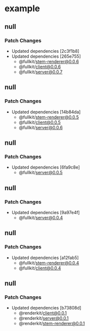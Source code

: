 # example

## null

### Patch Changes

- Updated dependencies [2c3f1b8]
- Updated dependencies [265e755]
  - @fullkit/stem-renderer@0.0.6
  - @fullkit/client@0.0.6
  - @fullkit/server@0.0.7

## null

### Patch Changes

- Updated dependencies [14b84da]
  - @fullkit/stem-renderer@0.0.5
  - @fullkit/client@0.0.5
  - @fullkit/server@0.0.6

## null

### Patch Changes

- Updated dependencies [6fa9c8e]
  - @fullkit/server@0.0.5

## null

### Patch Changes

- Updated dependencies [9a97e4f]
  - @fullkit/server@0.0.4

## null

### Patch Changes

- Updated dependencies [a12fab5]
  - @fullkit/stem-renderer@0.0.4
  - @fullkit/client@0.0.4

## null

### Patch Changes

- Updated dependencies [b73808d]
  - @renderkit/client@0.0.1
  - @renderkit/server@0.0.1
  - @renderkit/stem-renderer@0.0.1

